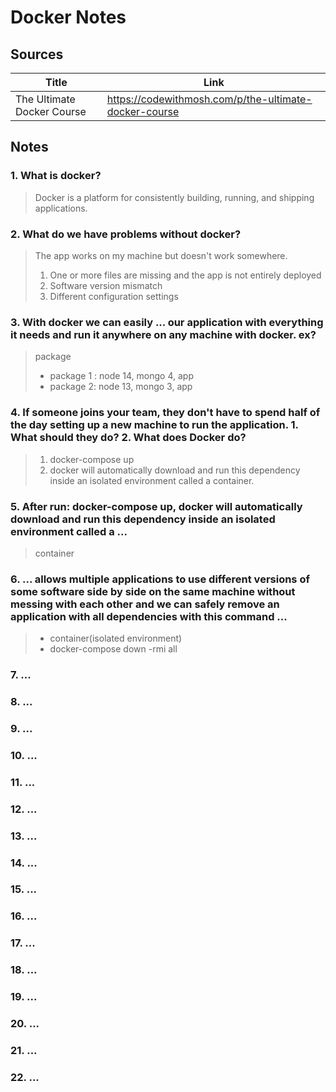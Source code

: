 # Docker Notes
## Sources ##
Title  | Link
------------- | -------------
The Ultimate Docker Course  | https://codewithmosh.com/p/the-ultimate-docker-course
## Notes ##
### 1. What is docker? ###
> Docker is a platform for consistently building, running, and shipping applications.
### 2. What do we have problems without docker? ###
> The app works on my machine but doesn't work somewhere.
> 1. One or more files are missing and the app is not entirely deployed
> 2. Software version mismatch
> 3. Different configuration settings
### 3. With docker we can easily ... our application with everything it needs and run it anywhere on any machine with docker. ex? ###
> package
>
> - package 1 : node 14, mongo 4, app
> - package 2: node 13, mongo 3, app
### 4. If someone joins your team, they don't have to spend half of the day setting up a new machine to run the application. 1. What should they do? 2. What does Docker do? ###
> 1. docker-compose up
> 2. docker will automatically download and run this dependency inside an isolated environment called a container.
### 5. After run: docker-compose up, docker will automatically download and run this dependency inside an isolated environment called a ... ###
> container
### 6. ... allows multiple applications to use different versions of some software side by side on the same machine without messing with each other and we can safely remove an application with all dependencies with this command ... ###
> - container(isolated environment)
> - docker-compose down -rmi all
### 7. ... ###
### 8. ... ###
### 9. ... ###
### 10. ... ###
### 11. ... ###
### 12. ... ###
### 13. ... ###
### 14. ... ###
### 15. ... ###
### 16. ... ###
### 17. ... ###
### 18. ... ###
### 19. ... ###
### 20. ... ###
### 21. ... ###
### 22. ... ###
